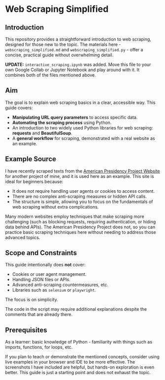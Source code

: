 # Web Scraping Simplified
## Introduction

This repository provides a straightforward introduction to web scraping, designed for those new to the topic. The materials here - `webscraping_simplified.md` and `webscraping_simplified.py` - offer a concise, practical guide without overwhelming detail.

**UPDATE:** `interactive_scraping.ipynb` was added. Move this file to your own Google Collab or Jupyter Notebook and play around with it. It combines both of the files mentioned above.
## Aim

The goal is to explain web scraping basics in a clear, accessible way. This guide covers:

- **Manipulating URL query parameters** to access specific data.
- **Automating the scraping process** using Python.
- An introduction to two widely used Python libraries for web scraping: **requests** and **BeautifulSoup**.
- A **general workflow** for scraping, demonstrated with a real website as an example.


## Example Source
I have recently scraped texts from the [American Presidency Project Website](https://www.presidency.ucsb.edu/) for another project of mine, and it is used here as an example. This site is ideal for beginners because:
- It does not require handling user agents or cookies to access content.
- There are no complex anti-scraping measures or hidden API calls.
- The structure is simple, allowing you to focus on the fundamentals of web scraping without extra complications.

Many modern websites employ techniques that make scraping more challenging (such as blocking requests, requiring authentication, or hiding data behind APIs). The American Presidency Project does not, so you can practice basic scraping techniques here without needing to address those advanced topics.

## Scope and Constraints

This guide intentionally does **not** cover:

- Cookies or user agent management.
- Handling JSON files or APIs.
- Advanced anti-scraping countermeasures, etc.
- Libraries such as `selenium` or `playwright`.

The focus is on simplicity.

The code in the script may require additional explanations despite the comments that are already there.

## Prerequisites
As a learner: basic knowledge of Python - familiarity with things such as imports, functions, for loops, etc.

If you plan to teach or demonstrate the mentioned concepts, consider using live examples in your browser and IDE to be more effective. The screenshots I have included are helpful, but hands-on exploration is even better. This guide is just a starting point and does not exhaust the topic.
